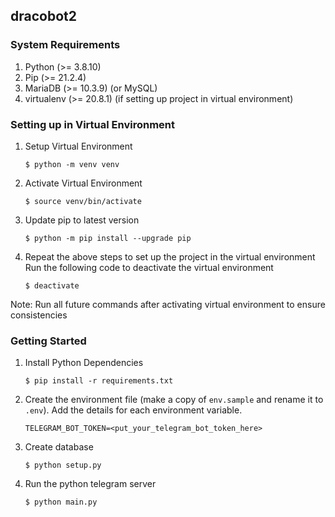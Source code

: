 ## dracobot2

### System Requirements

1. Python (>= 3.8.10)
1. Pip (>= 21.2.4)
1. MariaDB (>= 10.3.9) (or MySQL)
1. virtualenv (>= 20.8.1) (if setting up project in virtual environment)

### Setting up in Virtual Environment

 1. Setup Virtual Environment
    ```
    $ python -m venv venv
    ```

 2. Activate Virtual Environment
    ```
    $ source venv/bin/activate
    ```

 3. Update pip to latest version
    ```
    $ python -m pip install --upgrade pip
    ```

 4. Repeat the above steps to set up the project in the virtual environment
    Run the following code to deactivate the virtual environment
    ```
    $ deactivate
    ```

 Note: Run all future commands after activating virtual environment to ensure consistencies

### Getting Started

 1. Install Python Dependencies

    ```
    $ pip install -r requirements.txt
    ```

 2. Create the environment file (make a copy of `env.sample` and rename it to `.env`).
    Add the details for each environment variable.

    ```
    TELEGRAM_BOT_TOKEN=<put_your_telegram_bot_token_here>
    ```

 3. Create database
    ```
    $ python setup.py
    ```

 4. Run the python telegram server
    ```
    $ python main.py
    ```
